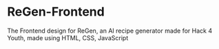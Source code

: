 # ReGen-Frontend
The Frontend design for ReGen, an AI recipe generator made for Hack 4 Youth, made using HTML, CSS, JavaScript
